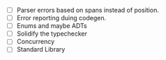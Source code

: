 
- [ ] Parser errors based on spans instead of position.
- [ ] Error reporting duing codegen.
- [ ] Enums and maybe ADTs
- [ ] Solidify the typechecker
- [ ] Concurrency
- [ ] Standard Library
